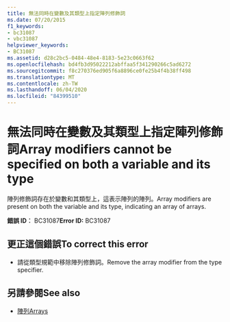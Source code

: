 ```yaml
---
title: 無法同時在變數及其類型上指定陣列修飾詞
ms.date: 07/20/2015
f1_keywords:
- bc31087
- vbc31087
helpviewer_keywords:
- BC31087
ms.assetid: d28c2bc5-0484-48e4-8183-5e23c0663f62
ms.openlocfilehash: bd4fb3d95022212abffaa5f341290266c5ad6272
ms.sourcegitcommit: f8c270376ed905f6a8896ce0fe25b4f4b38ff498
ms.translationtype: MT
ms.contentlocale: zh-TW
ms.lasthandoff: 06/04/2020
ms.locfileid: "84399510"
---
```

# <a name="array-modifiers-cannot-be-specified-on-both-a-variable-and-its-type"></a><span data-ttu-id="e1b47-102">無法同時在變數及其類型上指定陣列修飾詞</span><span class="sxs-lookup"><span data-stu-id="e1b47-102">Array modifiers cannot be specified on both a variable and its type</span></span>
<span data-ttu-id="e1b47-103">陣列修飾詞存在於變數和其類型上，這表示陣列的陣列。</span><span class="sxs-lookup"><span data-stu-id="e1b47-103">Array modifiers are present on both the variable and its type, indicating an array of arrays.</span></span>  
  
 <span data-ttu-id="e1b47-104">**錯誤 ID︰** BC31087</span><span class="sxs-lookup"><span data-stu-id="e1b47-104">**Error ID:** BC31087</span></span>  
  
## <a name="to-correct-this-error"></a><span data-ttu-id="e1b47-105">更正這個錯誤</span><span class="sxs-lookup"><span data-stu-id="e1b47-105">To correct this error</span></span>  
  
- <span data-ttu-id="e1b47-106">請從類型規範中移除陣列修飾詞。</span><span class="sxs-lookup"><span data-stu-id="e1b47-106">Remove the array modifier from the type specifier.</span></span>  
  
## <a name="see-also"></a><span data-ttu-id="e1b47-107">另請參閱</span><span class="sxs-lookup"><span data-stu-id="e1b47-107">See also</span></span>

- [<span data-ttu-id="e1b47-108">陣列</span><span class="sxs-lookup"><span data-stu-id="e1b47-108">Arrays</span></span>](../programming-guide/language-features/arrays/index.md)
